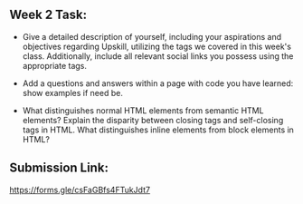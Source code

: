 
## Week 2 Task:

- Give a detailed description of yourself, including your aspirations and objectives regarding Upskill, utilizing the tags we covered in this week's class.
Additionally, include all relevant social links you possess using the appropriate tags. 

- Add a questions and answers within a page with code you have learned: show examples if need be. 

- What distinguishes normal HTML elements from semantic HTML elements? Explain the disparity between closing tags and self-closing tags in HTML. What distinguishes inline elements from block elements in HTML?


## Submission Link: 
https://forms.gle/csFaGBfs4FTukJdt7